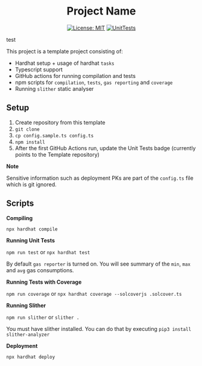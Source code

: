 <div align="center">

# Project Name

[![License: MIT](https://img.shields.io/badge/License-MIT-yellow.svg)](https://opensource.org/licenses/MIT)
[![UnitTests](https://github.com/LimeChain/SmartContracts-Template/actions/workflows/unit-tests.yaml/badge.svg?branch=main)](https://github.com/LimeChain/SmartContracts-Template/actions/workflows/unit-tests.yaml)

</div>

test

This project is a template project consisting of:
- Hardhat setup + usage of hardhat `tasks`
- Typescript support
- GitHub actions for running compilation and tests 
- npm scripts for `compilation`, `tests`, `gas reporting` and `coverage`
- Running `slither` static analyser

## Setup

1. Create repository from this template
2. `git clone`
3. `cp config.sample.ts config.ts`
4. `npm install`
5. After the first GitHub Actions run, update the Unit Tests badge (currently points to the Template repository)

**Note**

Sensitive information such as deployment PKs are part of the `config.ts` file which is git ignored. 

## Scripts

**Compiling**

`npx hardhat compile`

**Running Unit Tests**

`npm run test` or `npx hardhat test`

By default `gas reporter` is turned on. You will see summary of the `min`, `max` and `avg` gas consumptions.

**Running Tests with Coverage**

`npm run coverage` or `npx hardhat coverage --solcoverjs .solcover.ts`

**Running Slither**

`npm run slither` or `slither .`

You must have slither installed. You can do that by executing `pip3 install slither-analyzer`

**Deployment**

`npx hardhat deploy`